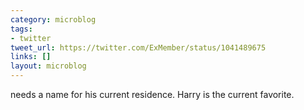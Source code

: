 ```yaml
---
category: microblog
tags:
- twitter
tweet_url: https://twitter.com/ExMember/status/1041489675
links: []
layout: microblog
---
```

needs a name for his current residence. Harry is the current favorite.
